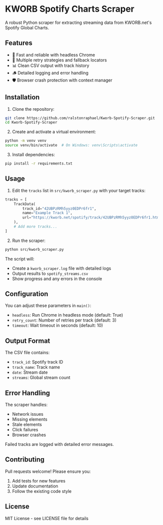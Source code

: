 # KWORB Spotify Charts Scraper

A robust Python scraper for extracting streaming data from KWORB.net's Spotify Global Charts.

## Features

- 🚀 Fast and reliable with headless Chrome
- 🔄 Multiple retry strategies and fallback locators
- 📊 Clean CSV output with track history
- 🪵 Detailed logging and error handling
- 🛡️ Browser crash protection with context manager

## Installation

1. Clone the repository:

```bash
git clone https://github.com/ralstonraphael/Kworb-Spotify-Scraper.git
cd Kworb-Spotify-Scraper
```

2. Create and activate a virtual environment:

```bash
python -m venv venv
source venv/bin/activate  # On Windows: venv\Scripts\activate
```

3. Install dependencies:

```bash
pip install -r requirements.txt
```

## Usage

1. Edit the `tracks` list in `src/kworb_scraper.py` with your target tracks:

```python
tracks = [
    TrackData(
        track_id="42UBPzRMh5yyz0EDPr6fr1",
        name="Example Track 1",
        url="https://kworb.net/spotify/track/42UBPzRMh5yyz0EDPr6fr1.html"
    ),
    # Add more tracks...
]
```

2. Run the scraper:

```bash
python src/kworb_scraper.py
```

The script will:

- Create a `kworb_scraper.log` file with detailed logs
- Output results to `spotify_streams.csv`
- Show progress and any errors in the console

## Configuration

You can adjust these parameters in `main()`:

- `headless`: Run Chrome in headless mode (default: True)
- `retry_count`: Number of retries per track (default: 3)
- `timeout`: Wait timeout in seconds (default: 10)

## Output Format

The CSV file contains:

- `track_id`: Spotify track ID
- `track_name`: Track name
- `date`: Stream date
- `streams`: Global stream count

## Error Handling

The scraper handles:

- Network issues
- Missing elements
- Stale elements
- Click failures
- Browser crashes

Failed tracks are logged with detailed error messages.

## Contributing

Pull requests welcome! Please ensure you:

1. Add tests for new features
2. Update documentation
3. Follow the existing code style

## License

MIT License - see LICENSE file for details
